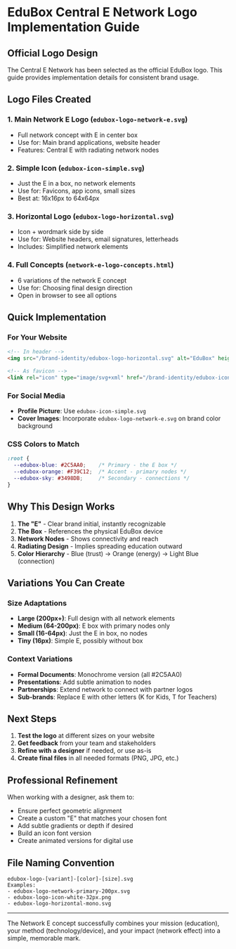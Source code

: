 # EduBox Central E Network Logo Implementation Guide

## Official Logo Design
The Central E Network has been selected as the official EduBox logo. This guide provides implementation details for consistent brand usage.

## Logo Files Created

### 1. **Main Network E Logo** (`edubox-logo-network-e.svg`)
- Full network concept with E in center box
- Use for: Main brand applications, website header
- Features: Central E with radiating network nodes

### 2. **Simple Icon** (`edubox-icon-simple.svg`)
- Just the E in a box, no network elements
- Use for: Favicons, app icons, small sizes
- Best at: 16x16px to 64x64px

### 3. **Horizontal Logo** (`edubox-logo-horizontal.svg`)
- Icon + wordmark side by side
- Use for: Website headers, email signatures, letterheads
- Includes: Simplified network elements

### 4. **Full Concepts** (`network-e-logo-concepts.html`)
- 6 variations of the network E concept
- Use for: Choosing final design direction
- Open in browser to see all options

## Quick Implementation

### For Your Website
```html
<!-- In header -->
<img src="/brand-identity/edubox-logo-horizontal.svg" alt="EduBox" height="60">

<!-- As favicon -->
<link rel="icon" type="image/svg+xml" href="/brand-identity/edubox-icon-simple.svg">
```

### For Social Media
- **Profile Picture**: Use `edubox-icon-simple.svg`
- **Cover Images**: Incorporate `edubox-logo-network-e.svg` on brand color background

### CSS Colors to Match
```css
:root {
  --edubox-blue: #2C5AA0;    /* Primary - the E box */
  --edubox-orange: #F39C12;  /* Accent - primary nodes */
  --edubox-sky: #3498DB;     /* Secondary - connections */
}
```

## Why This Design Works

1. **The "E"** - Clear brand initial, instantly recognizable
2. **The Box** - References the physical EduBox device
3. **Network Nodes** - Shows connectivity and reach
4. **Radiating Design** - Implies spreading education outward
5. **Color Hierarchy** - Blue (trust) → Orange (energy) → Light Blue (connection)

## Variations You Can Create

### Size Adaptations
- **Large (200px+)**: Full design with all network elements
- **Medium (64-200px)**: E box with primary nodes only  
- **Small (16-64px)**: Just the E in box, no nodes
- **Tiny (16px)**: Simple E, possibly without box

### Context Variations
- **Formal Documents**: Monochrome version (all #2C5AA0)
- **Presentations**: Add subtle animation to nodes
- **Partnerships**: Extend network to connect with partner logos
- **Sub-brands**: Replace E with other letters (K for Kids, T for Teachers)

## Next Steps

1. **Test the logo** at different sizes on your website
2. **Get feedback** from your team and stakeholders
3. **Refine with a designer** if needed, or use as-is
4. **Create final files** in all needed formats (PNG, JPG, etc.)

## Professional Refinement

When working with a designer, ask them to:
- Ensure perfect geometric alignment
- Create a custom "E" that matches your chosen font
- Add subtle gradients or depth if desired
- Build an icon font version
- Create animated versions for digital use

## File Naming Convention
```
edubox-logo-[variant]-[color]-[size].svg
Examples:
- edubox-logo-network-primary-200px.svg
- edubox-logo-icon-white-32px.png
- edubox-logo-horizontal-mono.svg
```

---

The Network E concept successfully combines your mission (education), your method (technology/device), and your impact (network effect) into a simple, memorable mark.